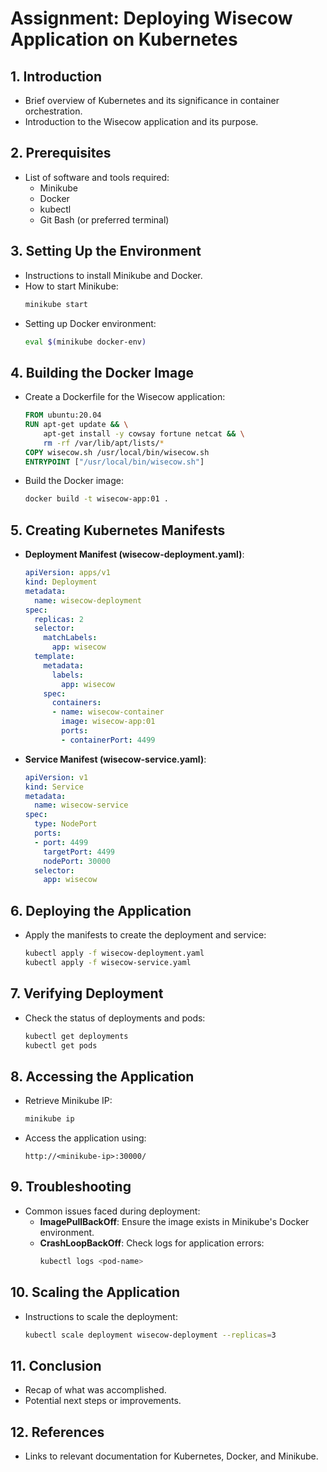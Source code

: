 
# Assignment: Deploying Wisecow Application on Kubernetes

## 1. **Introduction**
   - Brief overview of Kubernetes and its significance in container orchestration.
   - Introduction to the Wisecow application and its purpose.

## 2. **Prerequisites**
   - List of software and tools required:
     - Minikube
     - Docker
     - kubectl
     - Git Bash (or preferred terminal)

## 3. **Setting Up the Environment**
   - Instructions to install Minikube and Docker.
   - How to start Minikube:
     ```bash
     minikube start
     ```
   - Setting up Docker environment:
     ```bash
     eval $(minikube docker-env)
     ```

## 4. **Building the Docker Image**
   - Create a Dockerfile for the Wisecow application:
     ```dockerfile
     FROM ubuntu:20.04
     RUN apt-get update && \
         apt-get install -y cowsay fortune netcat && \
         rm -rf /var/lib/apt/lists/* 
     COPY wisecow.sh /usr/local/bin/wisecow.sh
     ENTRYPOINT ["/usr/local/bin/wisecow.sh"]
     ```
   - Build the Docker image:
     ```bash
     docker build -t wisecow-app:01 .
     ```

## 5. **Creating Kubernetes Manifests**
   - **Deployment Manifest (wisecow-deployment.yaml)**:
     ```yaml
     apiVersion: apps/v1
     kind: Deployment
     metadata:
       name: wisecow-deployment
     spec:
       replicas: 2
       selector:
         matchLabels:
           app: wisecow
       template:
         metadata:
           labels:
             app: wisecow
         spec:
           containers:
           - name: wisecow-container
             image: wisecow-app:01
             ports:
             - containerPort: 4499
     ```

   - **Service Manifest (wisecow-service.yaml)**:
     ```yaml
     apiVersion: v1
     kind: Service
     metadata:
       name: wisecow-service
     spec:
       type: NodePort
       ports:
       - port: 4499
         targetPort: 4499
         nodePort: 30000
       selector:
         app: wisecow
     ```

## 6. **Deploying the Application**
   - Apply the manifests to create the deployment and service:
     ```bash
     kubectl apply -f wisecow-deployment.yaml
     kubectl apply -f wisecow-service.yaml
     ```

## 7. **Verifying Deployment**
   - Check the status of deployments and pods:
     ```bash
     kubectl get deployments
     kubectl get pods
     ```

## 8. **Accessing the Application**
   - Retrieve Minikube IP:
     ```bash
     minikube ip
     ```
   - Access the application using:
     ```
     http://<minikube-ip>:30000/
     ```

## 9. **Troubleshooting**
   - Common issues faced during deployment:
     - **ImagePullBackOff**: Ensure the image exists in Minikube's Docker environment.
     - **CrashLoopBackOff**: Check logs for application errors:
       ```bash
       kubectl logs <pod-name>
       ```

## 10. **Scaling the Application**
   - Instructions to scale the deployment:
     ```bash
     kubectl scale deployment wisecow-deployment --replicas=3
     ```

## 11. **Conclusion**
   - Recap of what was accomplished.
   - Potential next steps or improvements.

## 12. **References**
   - Links to relevant documentation for Kubernetes, Docker, and Minikube.
